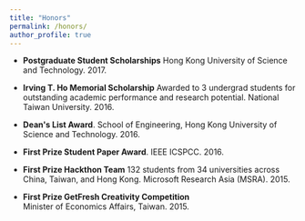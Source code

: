 ```yaml
---
title: "Honors"
permalink: /honors/
author_profile: true
---
```


* **Postgraduate Student Scholarships** 
Hong Kong University of Science and Technology. 2017.

* **Irving T. Ho Memorial Scholarship** 
Awarded to 3 undergrad students for outstanding academic performance and research potential. 
National Taiwan University. 2016.

* **Dean's List Award**. 
School of Engineering, Hong Kong University of Science and Technology. 2016.

* **First Prize Student Paper Award**. 
IEEE ICSPCC. 2016.

* **First Prize Hackthon Team** 
132 students from 34 universities across China, Taiwan, and Hong Kong. 
Microsoft Research Asia (MSRA). 2015.

* **First Prize GetFresh Creativity Competition**  
Minister of Economics Affairs, Taiwan. 2015.